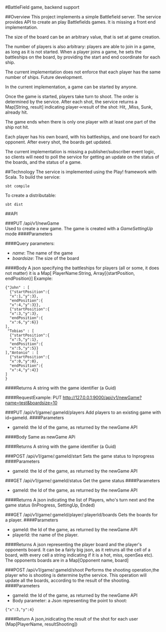 #BattleField game, backend support


##Overview
This project implements a simple Battlefield server.
The service provides API to create an play Battlefields games. It is missing a front end implementation.

The size of the board can be an arbitrary value, that is set at game creation.

The number of players is also arbitrary: players are able to join in a game, as long as it is not started.
When  a player joins a game, he sets the battleships on the board, by providing the start and end
coordinate for each ship.

The current implementation does not enforce that each player has the same number of ships. Future development.

In the current implementation, a game can be started by anyone.

Once the game is started, players take turn to shoot. The order is determined by the service.
After each shot, the service returns a Map[String, result] indicating player->result of the shot:
Hit, ,Miss, Sunk, already hit.

The game ends when there is only one player with at least one part of the ship not hit.

Each player has his own board, with his battleships, and one board for each opponent.
After every shot, the boards get updated.

The current implementation is missing a publisher/subscriber event logic, so clients will need to poll
the service for getting an update on the status of the boards, and the status of a game.


##Technology
The service is implemented using the Play! framework with Scala.
To build the service:
```
sbt compile
```

To create a distributable:
```
sbt dist
```


##API

###PUT  /api/v1/newGame                             
Used to create a new game. The game is created with a *GameSettingUp* mode
####Parameters

####Query parameters:
* *name*: The name of the game
* *boardsize*: The size of the board


####Body
A  json specifying the battleships for players (all or some, it does not matter)
it is a Map[ PlayerName:String, Array[{startPosition, endPosition}]
Example:
```
{"John" : [
  {"startPosition":{
  "x":1,"y":3},
  "endPosition":{
  "x":4,"y":3}},
  {"startPosition":{
  "x":3,"y":3},
  "endPosition":{
  "x":6,"y":6}}
],
 "Tobias" : [
  {"startPosition":{
  "x":5,"y":1},
  "endPosition":{
  "x":5,"y":5}}
],"Antonio" : [
  {"startPosition":{
  "x":0,"y":0},
  "endPosition":{
  "x":4,"y":4}}
]
}
```

####Returns
A string with the game identifier (a Guid)

####RequestExample:
PUT http://127.0.0.1:9000/api/v1/newGame?name=test&boardsize=10

###PUT  /api/v1/game/:gameId/players
Add players to an existing game with id=gameId.
####Parameters
* gameId: the Id of the game, as returned by the newGame API 


####Body
Same as newGame APi

####Returns
A string with the game identifier (a Guid)

###POST /api/v1/game/:gameId/start
Sets the game status to Inprogress
####Parameters
* gameId: the Id of the game, as returned by the newGame API 


###GET  /api/v1/game/:gameId/status
Get the game status
####Parameters
* gameId: the Id of the game, as returned by the newGame API 

####Returns
A json indicating the list of Players, who's turn next and the game status (InProgress, SettingUp, Ended)

###GET  /api/v1/game/:gameId/player/:playerId/boards
Gets the boards for a player.
####Parameters
* gameId: the Id of the game, as returned by the newGame API 
* playerId: the name of the player. 

####Returns
A json representing the player board and the player's opponents board.
It can be a fairly big json, as it retruns all the cell of a board, with every cell a string indicating  if it is a hot, miss, openSea etc). The opponents boards are in a Map[Opponent name, board]

###POST /api/v1/game/:gameId/shoot
Performs the shooting operation,the player who is shooting is determine bythe service.
This operation will update all the boards, according to the result of the shooting.
####Parameters
* gameId: the Id of the game, as returned by the newGame API 
* Body parameter: a Json representing the point to shoot:
```
{"x":3,"y":4}
```
####Return
A json,inidicating the result of the shot for each user (Map[PlayerName, resultShooting])

